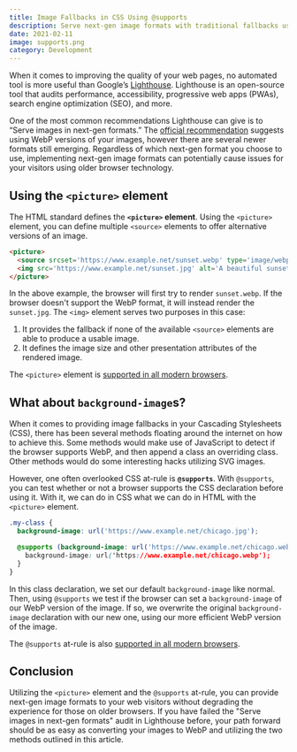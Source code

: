 ```yaml
---
title: Image Fallbacks in CSS Using @supports
description: Serve next-gen image formats with traditional fallbacks using the HTML picture element and the CSS @supports at-rule.
date: 2021-02-11
image: supports.png
category: Development
---
```


When it comes to improving the quality of your web pages, no automated tool is more useful than Google’s [Lighthouse](https://developers.google.com/web/tools/lighthouse). Lighthouse is an open-source tool that audits performance, accessibility, progressive web apps (PWAs), search engine optimization (SEO), and more.

One of the most common recommendations Lighthouse can give is to “Serve images in next-gen formats.” The [official recommendation](https://web.dev/uses-webp-images) suggests using WebP versions of your images, however there are several newer formats still emerging. Regardless of which next-gen format you choose to use, implementing next-gen image formats can potentially cause issues for your visitors using older browser technology.

## Using the `<picture>` element

The HTML standard defines the **`<picture>` element**. Using the `<picture>` element, you can define multiple `<source>` elements to offer alternative versions of an image.

```html
<picture>
  <source srcset='https://www.example.net/sunset.webp' type='image/webp' />
  <img src='https://www.example.net/sunset.jpg' alt='A beautiful sunset' />
</picture>
```

In the above example, the browser will first try to render `sunset.webp`. If the browser doesn't support the WebP format, it will instead render the `sunset.jpg`. The `<img>` element serves two purposes in this case:

1. It provides the fallback if none of the available `<source>` elements are able to produce a usable image.
2. It defines the image size and other presentation attributes of the rendered image.

The `<picture>` element is [supported in all modern browsers](https://caniuse.com/picture).

## What about `background-image`s?

When it comes to providing image fallbacks in your Cascading Stylesheets (CSS), there has been several methods floating around the internet on how to achieve this. Some methods would make use of JavaScript to detect if the browser supports WebP, and then append a class an overriding class. Other methods would do some interesting hacks utilizing SVG images.

However, one often overlooked CSS at-rule is **`@supports`**. With `@supports`, you can test whether or not a browser supports the CSS declaration before using it. With it, we can do in CSS what we can do in HTML with the `<picture>` element.

```css
.my-class {
  background-image: url('https://www.example.net/chicago.jpg');

  @supports (background-image: url('https://www.example.net/chicago.webp')) {
    background-image: url('https://www.example.net/chicago.webp');
  }
}
```

In this class declaration, we set our default `background-image` like normal. Then, using `@supports` we test if the browser can set a `background-image` of our WebP version of the image. If so, we overwrite the original `background-image` declaration with our new one, using our more efficient WebP version of the image.

The `@supports` at-rule is also [supported in all modern browsers](https://caniuse.com/css-featurequeries).

## Conclusion

Utilizing the `<picture>` element and the `@supports` at-rule, you can provide next-gen image formats to your web visitors without degrading the experience for those on older browsers. If you have failed the "Serve images in next-gen formats" audit in Lighthouse before, your path forward should be as easy as converting your images to WebP and utilizing the two methods outlined in this article.
